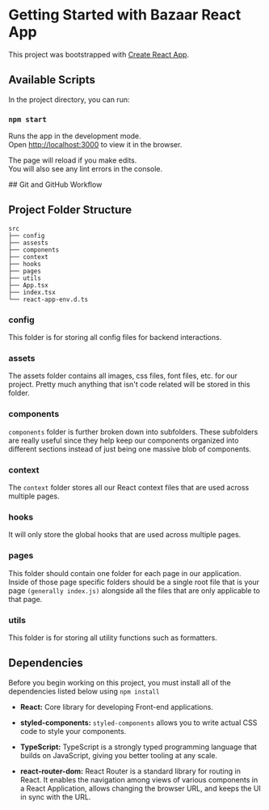 # Getting Started with Bazaar React App

This project was bootstrapped with [Create React App](https://github.com/facebook/create-react-app).

## Available Scripts

In the project directory, you can run:

### `npm start`

Runs the app in the development mode.\
Open [http://localhost:3000](http://localhost:3000) to view it in the browser.

The page will reload if you make edits.\
You will also see any lint errors in the console.

## Git and GitHub Workflow

## Project Folder Structure

```
src
├── config
├── assests
├── components
├── context
├── hooks
├── pages
├── utils
├── App.tsx
├── index.tsx
└── react-app-env.d.ts
```

### config

This folder is for storing all config files for backend interactions.

### assets

The assets folder contains all images, css files, font files, etc. for our project. Pretty much anything that isn't code related will be stored in this folder.

### components

`components` folder is further broken down into subfolders. These subfolders are really useful since they help keep our components organized into different sections instead of just being one massive blob of components.

### context

The `context` folder stores all our React context files that are used across multiple pages.

### hooks

It will only store the global hooks that are used across multiple pages.

### pages

This folder should contain one folder for each page in our application. Inside of those page specific folders should be a single root file that is your page `(generally index.js)` alongside all the files that are only applicable to that page.

### utils

This folder is for storing all utility functions such as formatters.

## Dependencies

Before you begin working on this project, you must install all of the dependencies listed below using `npm install`

- **React:** Core library for developing Front-end applications.

- **styled-components:** `styled-components` allows you to write actual CSS code to style your components.

- **TypeScript:** TypeScript is a strongly typed programming language that builds on JavaScript, giving you better tooling at any scale.

- **react-router-dom:** React Router is a standard library for routing in React. It enables the navigation among views of various components in a React Application, allows changing the browser URL, and keeps the UI in sync with the URL.
